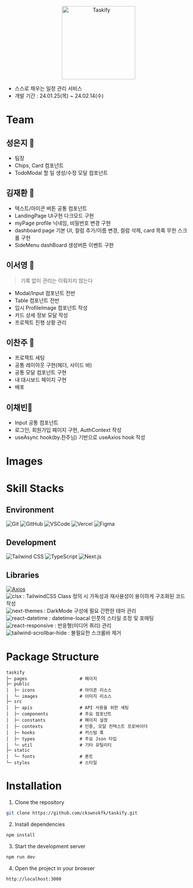 <div style="text-align: center;">
  <a href="https://taskify-theta-seven.vercel.app/">
    <img alt="Taskify" src='/public/icons/logo_taskify.svg' width="200" height="200">
  </a>
</div>

- 스스로 채우는 일정 관리 서비스
- 개발 기간 : 24.01.25(목) ~ 24.02.14(수)

# Team

## 성은지 👑

- 팀장
- Chips, Card 컴포넌트
- TodoModal 할 일 생성/수정 모달 컴포넌트

## 김재환 🍚

- 텍스트/아이콘 버튼 공통 컴포넌트
- LandingPage UI구현 다크모드 구현
- myPage profile 닉네임, 비밀번호 변경 구현
- dashboard page 기본 UI, 컬럼 추가/이름 변경, 컬럼 삭제, card 목록 무한 스크롤 구현
- SideMenu dashBoard 생성버튼 이벤트 구현

## 이서영 🦐

> 기록 없이 관리는 이뤄지지 않는다

- Modal/Input 컴포넌트 전반
- Table 컴포넌트 전반
- 임시 ProfileImage 컴포넌트 작성
- 카드 상세 정보 모달 작성
- 프로젝트 진행 상황 관리

## 이찬주 🥷

- 프로젝트 세팅
- 공통 레이아웃 구현(헤더, 사이드 바)
- 공통 모달 컴포넌트 구현
- 내 대시보드 페이지 구현
- 배포

## 이채빈🌚

- Input 공통 컴포넌트
- 로그인, 회원가입 페이지 구현, AuthContext 작성
- useAsync hook(by.찬주님) 기반으로 useAxios hook 작성

# Images

# Skill Stacks

## Environment

<img alt="Git" src ="https://img.shields.io/badge/Git-f05032.svg?&style=for-the-badge&logo=Git&logoColor=white"/> <img alt="GitHub" src ="https://img.shields.io/badge/GitHub-181717.svg?&style=for-the-badge&logo=GitHub&logoColor=white"/> <img alt="VSCode" src ="https://img.shields.io/badge/VSCode-007acc.svg?&style=for-the-badge&logo=visualstudiocode&logoColor=white"/> <img alt="Vercel" src ="https://img.shields.io/badge/Vercel-000000.svg?&style=for-the-badge&logo=Vercel&logoColor=white"/> <img alt="Figma" src ="https://img.shields.io/badge/Figma-f24e1e.svg?&style=for-the-badge&logo=Figma&logoColor=white"/>

## Development

<img alt="Tailwind CSS" src ="https://img.shields.io/badge/Tailwind_CSS-06B6D4.svg?&style=for-the-badge&logo=tailwindcss&logoColor=white"/> <img alt="TypeScript" src ="https://img.shields.io/badge/TypeScript-3178C6.svg?&style=for-the-badge&logo=TypeScript&logoColor=white"/> <img alt="Next.js" src ="https://img.shields.io/badge/Next.js-000000.svg?&style=for-the-badge&logo=Next.js&logoColor=white"/>

## Libraries

<a href="https://axios-http.com/kr/"><img alt="Axios" src ="https://img.shields.io/badge/Axios-5429e4.svg?&logo=Axios&logoColor=white&style=for-the-badge"/></a><br/>
<img alt="clsx" src ="https://img.shields.io/badge/clsx-CB3837.svg?&style=for-the-badge"/> : TailwindCSS Class 정의 시 가독성과 재사용성이 용이하게 구조화된 코드 작성<br/>
<img alt="next-themes" src ="https://img.shields.io/badge/next_themes-000.svg?&style=for-the-badge"/> : DarkMode 구성에 필요 간편한 테마 관리<br/>
<img alt="react-datetime" src ="https://img.shields.io/badge/react_datetime-61DAFB.svg?&style=for-the-badge"/> : datetime-loacal 인풋의 스타일 조정 및 포매팅<br/>
<img alt="react-responsive" src ="https://img.shields.io/badge/react_responsive-61DAFB.svg?&style=for-the-badge"/> : 반응형(미디어 쿼리) 관리<br/>
<img alt="tailwind-scrollbar-hide" src ="https://img.shields.io/badge/tailwind_scrollbar_hide-06B6D4.svg?&style=for-the-badge"/> : 불필요한 스크롤바 제거

# Package Structure

```
taskify
├─ pages                    # 페이지
├─ public
│  ├─ icons                 # 아이콘 리소스
│  └─ images                # 이미지 리소스
├─ src
│  ├─ apis                  # API 사용을 위한 세팅
│  ├─ components            # 주요 컴포넌트
│  ├─ constants             # 페이지 설정
│  ├─ contexts              # 인증, 모달 컨텍스트 프로바이더
│  ├─ hooks                 # 커스텀 훅
│  ├─ types                 # 주요 Json 타입
│  └─ util                  # 기타 유틸리티
├─ static
│  └─ fonts                 # 폰트
└─ styles                   # 스타일
```

# Installation

1. Clone the repository

```bash
git clone https://github.com/ckswnskfk/taskify.git
```

2. Install dependencies

```bash
npm install
```

3. Start the development server

```bash
npm run dev
```

4. Open the project in your browser

```bash
http://localhost:3000
```
